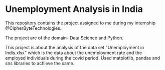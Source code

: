 # Unemployment Analysis in India
This repository contains the project assigned to me during my internship @CipherByteTechnologies.

The project are of the domain- Data Science and Python.

This project is about the analysis of the data set "Unemployment in Indis.xlsx" which is the data about the unemployment rate and the employed individuals during the covid period.
Used matplotlib, pandas and sns libraries to achieve the same.
